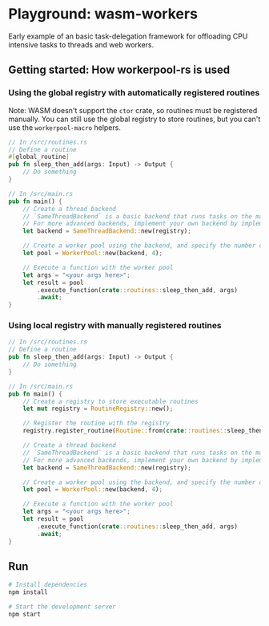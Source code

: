 # Playground: wasm-workers

Early example of an basic task-delegation framework for offloading CPU intensive tasks to threads and web workers.

## Getting started: How workerpool-rs is used

### Using the global registry with automatically registered routines

Note: WASM doesn't support the `ctor` crate, so routines must be registered manually.
You can still use the global registry to store routines, but you can't use the `workerpool-macro` helpers.

```rust
// In /src/routines.rs
// Define a routine
#[global_routine]
pub fn sleep_then_add(args: Input) -> Output {
    // Do something
}

// In /src/main.rs
pub fn main() {
    // Create a thread backend
    // `SameThreadBackend` is a basic backend that runs tasks on the main thread which is included in the workerpool-rs crate.
    // For more advanced backends, implement your own backend by implementing the `WorkerBackend` trait.
    let backend = SameThreadBackend::new(registry);

    // Create a worker pool using the backend, and specify the number of workers to use
    let pool = WorkerPool::new(backend, 4);

    // Execute a function with the worker pool
    let args = "<your args here>";
    let result = pool
        .execute_function(crate::routines::sleep_then_add, args)
        .await;
}
```

### Using local registry with manually registered routines

```rust
// In /src/routines.rs
// Define a routine
pub fn sleep_then_add(args: Input) -> Output {
    // Do something
}

// In /src/main.rs
pub fn main() {
    // Create a registry to store executable routines
    let mut registry = RoutineRegistry::new();

    // Register the routine with the registry
    registry.register_routine(Routine::from(crate::routines::sleep_then_add));

    // Create a thread backend
    // `SameThreadBackend` is a basic backend that runs tasks on the main thread which is included in the workerpool-rs crate.
    // For more advanced backends, implement your own backend by implementing the `WorkerBackend` trait.
    let backend = SameThreadBackend::new(registry);

    // Create a worker pool using the backend, and specify the number of workers to use
    let pool = WorkerPool::new(backend, 4);

    // Execute a function with the worker pool
    let args = "<your args here>";
    let result = pool
        .execute_function(crate::routines::sleep_then_add, args)
        .await;
}
```

## Run

```bash
# Install dependencies
npm install

# Start the development server
npm start
```
